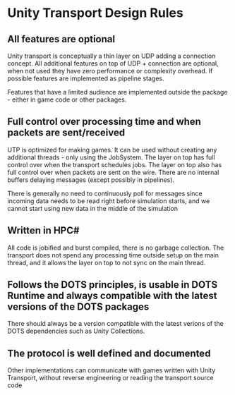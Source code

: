# Unity Transport Design Rules

## All features are optional
Unity transport is conceptually a thin layer on UDP adding a connection concept. All additional features on top of UDP + connection are optional, when not used they have zero performance or complexity overhead. If possible features are implemented as pipeline stages.

Features that have a limited audience are implemented outside the package - either in game code or other packages.

## Full control over processing time and when packets are sent/received
UTP is optimized for making games. It can be used without creating any additional threads - only using the JobSystem. The layer on top has full control over when the transport schedules jobs. The layer on top also has full control over when packets are sent on the wire. There are no internal buffers delaying messages (except possibly in pipelines).

There is generally no need to continuously poll for messages since incoming data needs to be read right before simulation starts, and we cannot start using new data in the middle of the simulation

## Written in HPC#
All code is jobified and burst compiled, there is no garbage collection. The transport does not spend any processing time outside setup on the main thread, and it allows the layer on top to not sync on the main thread.

## Follows the DOTS principles, is usable in DOTS Runtime and always compatible with the latest versions of the DOTS packages
There should always be a version compatible with the latest verions of the DOTS dependencies such as Unity Collections.

## The protocol is well defined and documented
Other implementations can communicate with games written with Unity Transport, without reverse engineering or reading the transport source code